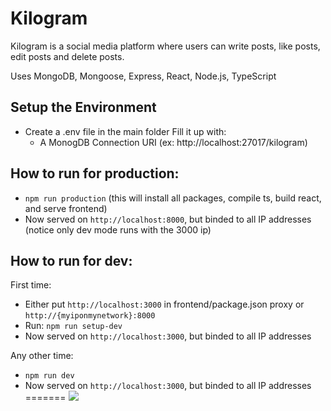 # Kilogram
Kilogram is a social media platform where users can write posts, like posts, edit posts and delete posts.

Uses MongoDB, Mongoose, Express, React, Node.js, TypeScript

## Setup the Environment
  - Create a .env file in the main folder
  Fill it up with:
    - A MonogDB Connection URI (ex: http://localhost:27017/kilogram)

## How to run for production:  
  - `npm run production`  (this will install all packages, compile ts, build react, and serve frontend)
  - Now served on `http://localhost:8000`, but binded to all IP addresses (notice only dev mode runs with the 3000 ip)

## How to run for dev:  

First time: 
  - Either put `http://localhost:3000` in frontend/package.json proxy or `http://{myiponmynetwork}:8000` 
  - Run: `npm run setup-dev`
  - Now served on `http://localhost:3000`, but binded to all IP addresses

Any other time: 
  - `npm run dev`
  - Now served on `http://localhost:3000`, but binded to all IP addresses
=======
![](https://SleepyVigilantSolution.supcoolak.repl.co)
